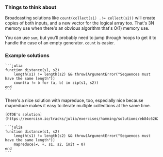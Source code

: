 ### Things to think about

Broadcasting solutions like `count(collect(s1) .!= collect(s2))` will create copies of both inputs, and a new vector for the logical array too. That's 3N memory use when there's an obvious algorithm that's O(1) memory use.

You can use `sum`, but you'll probably need to jump through hoops to get it to handle the case of an empty generator. `count` is easier.

### Example solutions

````
```julia
function distance(s1, s2)
    length(s1) != length(s2) && throw(ArgumentError("Sequences must have the same length"))
    count(a != b for (a, b) in zip(s1, s2))
end
```
````

There's a nice solution with mapreduce, too, especially nice because mapreduce makes it easy to iterate multiple collections at the same time.

````
[OTDE's solution](https://exercism.io/tracks/julia/exercises/hamming/solutions/eb84c62622fd41c0b92ddfae03ef9f01)

```julia
function distance(s1, s2)
    length(s1) != length(s2) && throw(ArgumentError("Sequences must have the same length"))
    mapreduce(≠, +, s1, s2, init = 0)
end
```
````
